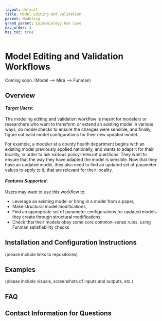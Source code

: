 ```yaml
---
layout: default
title: Model Editing and Validation
parent: Modeling
grand_parent: Epidemiology Use Case
nav_order: 3
has_toc: true
---
```

# Model Editing and Validation Workflows

Coming soon. (Model --> Mira --> Funman)

## Overview

#### *Target Users*: 
The modeling editing and validation workflow is meant for modelers or researchers who want to transform or extend an existing model in various ways, do model checks to ensure the changes were sensible, and finally, figure out valid model configurations for their new updated model. 

For example, a modeler at a county health department begins with an existing model previously applied nationally, and wants to adapt it for their locality, in order to ask various policy-relevant questions. They want to ensure that the way they have adapted the model is sensible. Now that they have an updated model, they also need to find an updated set of parameter values to apply to it, that are relevant for their locality.

#### *Features Supported*: 
Users may want to use this workflow to:
* Leverage an existing model or bring in a model from a paper, 
* Make structural model modifications, 
* Find an appropriate set of parameter configurations for updated models they create through structural modifications,
* Check that their models obey some core common-sense rules, using Funman satisfiability checks


## Installation and Configuration Instructions
(please include links to repositories)

## Examples
(please include visuals, screenshots of inputs and outputs, etc.)

## FAQ

## Contact Information for Questions
